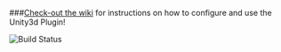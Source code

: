 ###[Check-out the wiki](https://github.com/consulo/consulo-unity3d/wiki) for instructions on how to configure and use the Unity3d Plugin!

![Build Status](http://must-be.org/vulcan/statusImage?name=consulo-unity3d)

